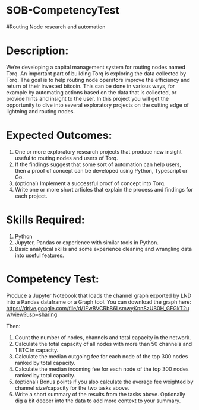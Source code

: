 # SOB-CompetencyTest

#Routing Node research and automation

# Description:

We’re developing a capital management system for routing nodes named Torq. An important part of building Torq is exploring the data collected by Torq. The goal is to help routing node operators improve the efficiency and return of their invested bitcoin. This can be done in various ways, for example by automating actions based on the data that is collected, or provide hints and insight to the user. In this project you will get the opportunity to dive into several exploratory projects on the cutting edge of lightning and routing nodes. <br>

# Expected Outcomes:

1) One or more exploratory research projects that produce new insight useful to routing nodes and users of Torq. <br>
2) If the findings suggest that some sort of automation can help users, then a proof of concept can be developed using Python, Typescript or Go. <br>
3) (optional) Implement a successful proof of concept into Torq. <br>
4) Write one or more short articles that explain the process and findings for each project. <br>

# Skills Required: 

1) Python <br>
2) Jupyter, Pandas or experience with similar tools in Python. <br>
3) Basic analytical skills and some experience cleaning and wrangling data into useful features. <br>

# Competency Test:
Produce a Jupyter Notebook that loads the channel graph exported by LND into a Pandas dataframe or a Graph tool.
You can download the graph here:
https://drive.google.com/file/d/1FwBVCRbB6LsmwyKpnSzUB0H_GFGkT2uw/view?usp=sharing

Then:

1) Count the number of nodes, channels and total capacity in the network. <br>
2) Calculate the total capacity of all nodes with more than 50 channels and 1 BTC in capacity. <br>
3) Calculate the median outgoing fee for each node of the top 300 nodes ranked by total capacity. <br>
4) Calculate the median incoming fee for each node of the top 300 nodes ranked by total capacity. <br>
5) (optional) Bonus points if you also calculate the average fee weighted by channel size/capacity for the two tasks above. <br>
6) Write a short summary of the results from the tasks above. Optionally dig a bit deeper into the data to add more context to your summary. <br>
